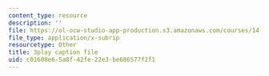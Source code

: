 ```yaml
---
content_type: resource
description: ''
file: https://ol-ocw-studio-app-production.s3.amazonaws.com/courses/14-01sc-principles-of-microeconomics-fall-2011/c01608e65a8f42fe22e3be686577f2f1_aflMMnyAO0E.srt
file_type: application/x-subrip
resourcetype: Other
title: 3play caption file
uid: c01608e6-5a8f-42fe-22e3-be686577f2f1
---
```

